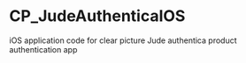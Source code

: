 # CP_JudeAuthenticaIOS
iOS application code for clear picture Jude authentica product authentication app
